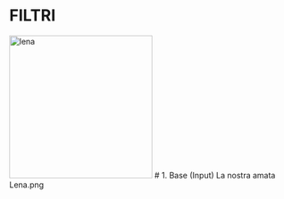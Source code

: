 # FILTRI
<img width="256" height="256" alt="lena" src="https://github.com/user-attachments/assets/e74c0ccb-eb8c-4c40-bf55-f436f46e60e6" />
# 1. Base (Input)
La nostra amata Lena.png 




